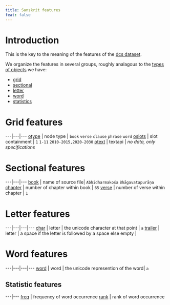 ```yaml
---
title: Sanskrit features
feat: false
---
```


# Introduction
This is the key to the meaning of the features of the
[dcs dataset](/text-fabric-data/features/sanskrit/dcs/0_home).

We organize the features in several groups, roughly analagous to the
[types of objects](otype)
we have:

* [grid](#grid-features)
* [sectional](#sectional-features)
* [letter](#letter-features)
* [word](#word-features)
* [statistics](#statistic-features)

# Grid features

---|---|---
[otype](otype) | node type | `book` `verse` `clause` `phrase` `word`
[oslots](oslots) | slot containment | `1` `1-11` `2010-2015,2020-2030`
[otext](otext) | textapi | *no data, only specifications*  

# Sectional features

---|---|---
[book](book) | name of source file| `Abhidharmakośa` `Bhāgavatapurāṇa`
[chapter](chapter) | number of chapter within book | `65`
[verse](verse) | number of verse within chapter | `1`


# Letter features

---|---|---|---
[char](Unicode) | letter | the unicode character at that point | `a`
[trailer](Unicode) | letter | a space if the letter is followed by a space else empty | ` `

# Word features

---|---|---|---
[word](Unicode) | word | the unicode represention of the word| `a`

## Statistic features

---|---
[freq](freq) | frequency of word occurrence
[rank](rank) | rank of word occurrence

